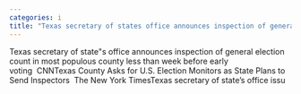 ```yaml
---
categories: i
title: "Texas secretary of states office announces inspection of general election count in most populous county less than week before early voting  CNN"
---
```

Texas secretary of state"s office announces inspection of general election count in most populous county less than week before early voting&nbsp;&nbsp;CNNTexas County Asks for U.S. Election Monitors as State Plans to Send Inspectors&nbsp;&nbsp;The New York TimesTexas secretary of state’s office issu